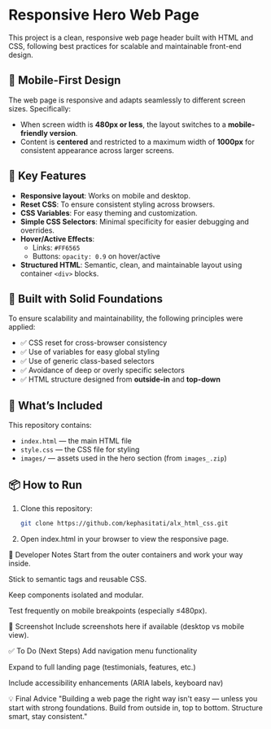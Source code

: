 # Responsive Hero Web Page

This project is a clean, responsive web page header built with HTML and CSS, following best practices for scalable and maintainable front-end design.

## 📱 Mobile-First Design

The web page is responsive and adapts seamlessly to different screen sizes. Specifically:

- When screen width is **480px or less**, the layout switches to a **mobile-friendly version**.
- Content is **centered** and restricted to a maximum width of **1000px** for consistent appearance across larger screens.

## 🎯 Key Features

- **Responsive layout**: Works on mobile and desktop.
- **Reset CSS**: To ensure consistent styling across browsers.
- **CSS Variables**: For easy theming and customization.
- **Simple CSS Selectors**: Minimal specificity for easier debugging and overrides.
- **Hover/Active Effects**:
  - Links: `#FF6565`
  - Buttons: `opacity: 0.9` on hover/active
- **Structured HTML**: Semantic, clean, and maintainable layout using container `<div>` blocks.

## 🧱 Built with Solid Foundations

To ensure scalability and maintainability, the following principles were applied:

- ✅ CSS reset for cross-browser consistency
- ✅ Use of variables for easy global styling
- ✅ Use of generic class-based selectors
- ✅ Avoidance of deep or overly specific selectors
- ✅ HTML structure designed from **outside-in** and **top-down**

## 💼 What’s Included

This repository contains:

- `index.html` — the main HTML file
- `style.css` — the CSS file for styling
- `images/` — assets used in the hero section (from `images_.zip`)

## 📦 How to Run

1. Clone this repository:
   ```bash
   git clone https://github.com/kephasitati/alx_html_css.git


2. Open index.html in your browser to view the responsive page.

🧠 Developer Notes
Start from the outer containers and work your way inside.

Stick to semantic tags and reusable CSS.

Keep components isolated and modular.

Test frequently on mobile breakpoints (especially ≤480px).

📸 Screenshot
Include screenshots here if available (desktop vs mobile view).

✅ To Do (Next Steps)
Add navigation menu functionality

Expand to full landing page (testimonials, features, etc.)

Include accessibility enhancements (ARIA labels, keyboard nav)

💡 Final Advice
"Building a web page the right way isn't easy — unless you start with strong foundations. Build from outside in, top to bottom. Structure smart, stay consistent."
